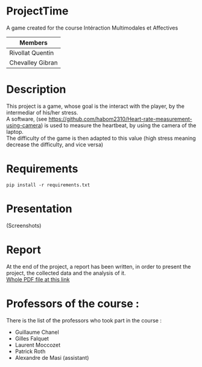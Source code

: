 # ProjectTime
A game created for the course Intéraction Multimodales et Affectives

|Members|
|-------|
|Rivollat Quentin|
|Chevalley Gibran|


# Description
This project is a game, whose goal is the interact with the player, by the intermediar of his/her stress.  
A software, (see https://github.com/habom2310/Heart-rate-measurement-using-camera) is used to measure the heartbeat, by using the camera of the laptop.  
The difficulty of the game is then adapted to this value (high stress meaning decrease the difficulty, and vice versa)  

# Requirements
```pip install -r requirements.txt```

# Presentation
(Screenshots)

# Report
At the end of the project, a report has been written, in order to present the project, the collected data and the analysis of it.   
[Whole PDF file at this link](https://github.com/LunarX/ProjectTime/blob/master/Documents/Rapport.pdf)

# Professors of the course :
There is the list of the professors who took part in the course :
* Guillaume Chanel  
* Gilles Falquet
* Laurent Moccozet  
* Patrick Roth
* Alexandre de Masi (assistant)
